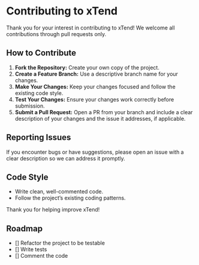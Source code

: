 # Contributing to xTend

Thank you for your interest in contributing to xTend! We welcome all contributions through pull requests only.

## How to Contribute

1. **Fork the Repository:** Create your own copy of the project.
2. **Create a Feature Branch:** Use a descriptive branch name for your changes.
3. **Make Your Changes:** Keep your changes focused and follow the existing code style.
4. **Test Your Changes:** Ensure your changes work correctly before submission.
5. **Submit a Pull Request:** Open a PR from your branch and include a clear description of your changes and the issue it addresses, if applicable.

## Reporting Issues

If you encounter bugs or have suggestions, please open an issue with a clear description so we can address it promptly.

## Code Style

- Write clean, well-commented code.
- Follow the project’s existing coding patterns.

Thank you for helping improve xTend!

## Roadmap

- [] Refactor the project to be testable
- [] Write tests
- [] Comment the code

